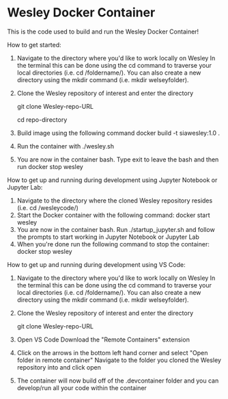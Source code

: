 # Wesley Docker Container
This is the code used to build and run the Wesley Docker Container!

How to get started:
1. Navigate to the directory where you'd like to work locally on Wesley
    In the terminal this can be done using the cd command to traverse your local directories (i.e. cd /foldername/). You can also create a new directory using the mkdir command (i.e. mkdir welseyfolder).
2. Clone the Wesley repository of interest and enter the directory

    git clone Wesley-repo-URL
    
    cd repo-directory


3. Build image using the following command
    docker build -t siawesley:1.0 .
4. Run the container with ./wesley.sh
5. You are now in the container bash. Type exit to leave the bash and then run docker stop wesley

How to get up and running during development using Jupyter Notebook or Jupyter Lab:
1. Navigate to the directory where the cloned Wesley repository resides (i.e. cd /wesleycode/)
2. Start the Docker container with the following command: 
    docker start wesley
3. You are now in the container bash. Run ./startup_jupyter.sh and follow the prompts to start working in Jupyter Notebook or Jupyter Lab
4. When you're done run the following command to stop the container:
    docker stop wesley

How to get up and running during development using VS Code: 
1. Navigate to the directory where you'd like to work locally on Wesley
    In the terminal this can be done using the cd command to traverse your local directories (i.e. cd /foldername/). You can also create a new directory using the mkdir command (i.e. mkdir welseyfolder).
2. Clone the Wesley repository of interest and enter the directory

    git clone Wesley-repo-URL


3. Open VS Code
    Download the "Remote Containers" extension
4. Click on the arrows in the bottom left hand corner and select "Open folder in remote container"
    Navigate to the folder you cloned the Wesley repository into and click open
5. The container will now build off of the .devcontainer folder and you can develop/run all your code within the container
